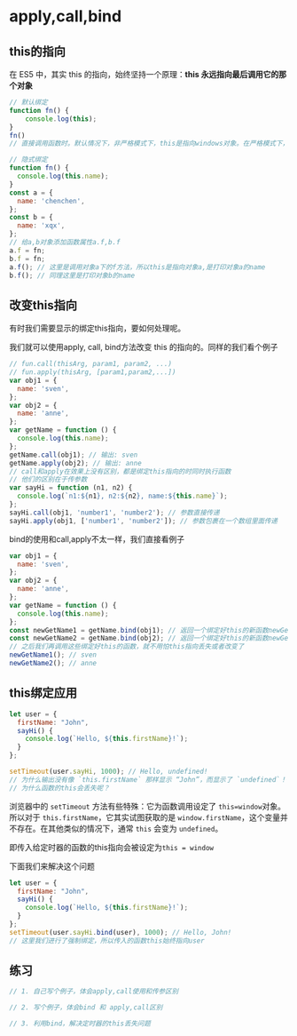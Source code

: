 # apply,call,bind

## this的指向

在 ES5 中，其实 this 的指向，始终坚持一个原理：**this 永远指向最后调用它的那个对象**

```js
// 默认绑定
function fn() {
	console.log(this);
}
fn()
// 直接调用函数时。默认情况下，非严格模式下，this是指向windows对象。在严格模式下，this是指向undefined
```

```js
// 隐式绑定
function fn() {
  console.log(this.name);
}
const a = {
  name: 'chenchen',
};
const b = {
  name: 'xqx',
};
// 给a,b对象添加函数属性a.f,b.f
a.f = fn;
b.f = fn;
a.f(); // 这里是调用对象a下的f方法，所以this是指向对象a,是打印对象a的name
b.f(); // 同理这里是打印对象b的name

```

## 改变this指向

有时我们需要显示的绑定this指向，要如何处理呢。

我们就可以使用apply, call, bind方法改变 this 的指向的。同样的我们看个例子

```js
// fun.call(thisArg, param1, param2, ...)
// fun.apply(thisArg, [param1,param2,...])
var obj1 = {
  name: 'sven',
};
var obj2 = {
  name: 'anne',
};
var getName = function () {
  console.log(this.name);
};
getName.call(obj1); // 输出: sven
getName.apply(obj2); // 输出: anne
// call和apply在效果上没有区别，都是绑定this指向的时同时执行函数
// 他们的区别在于传参数
var sayHi = function (n1, n2) {
  console.log(`n1:${n1}, n2:${n2}, name:${this.name}`);
};
sayHi.call(obj1, 'number1', 'number2'); // 参数直接传递
sayHi.apply(obj1, ['number1', 'number2']); // 参数包裹在一个数组里面传递
```

bind的使用和call,apply不太一样，我们直接看例子

```js
var obj1 = {
  name: 'sven',
};
var obj2 = {
  name: 'anne',
};
var getName = function () {
  console.log(this.name);
};
const newGetName1 = getName.bind(obj1); // 返回一个绑定好this的新函数newGetName1
const newGetName2 = getName.bind(obj2); // 返回一个绑定好this的新函数newGetName2
// 之后我们再调用这些绑定好this的函数，就不用怕this指向丢失或者改变了
newGetName1(); // sven
newGetName2(); // anne

```

## this绑定应用

```js
let user = {
  firstName: "John",
  sayHi() {
    console.log(`Hello, ${this.firstName}!`);
  }
};

setTimeout(user.sayHi, 1000); // Hello, undefined!
// 为什么输出没有像 `this.firstName` 那样显示 “John”，而显示了 `undefined`！
// 为什么函数的this会丢失呢？
```

浏览器中的 `setTimeout` 方法有些特殊：它为函数调用设定了 `this=window`对象。所以对于 `this.firstName`，它其实试图获取的是 `window.firstName`，这个变量并不存在。在其他类似的情况下，通常 `this` 会变为 `undefined`。

即传入给定时器的函数的this指向会被设定为`this = window`

下面我们来解决这个问题

```js
let user = {
  firstName: "John",
  sayHi() {
    console.log(`Hello, ${this.firstName}!`);
  }
};
setTimeout(user.sayHi.bind(user), 1000); // Hello, John!
// 这里我们进行了强制绑定，所以传入的函数this始终指向user
```

## 练习

```js
// 1. 自己写个例子，体会apply,call使用和传参区别

// 2. 写个例子，体会bind 和 apply,call区别

// 3. 利用bind，解决定时器的this丢失问题
```

